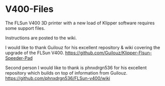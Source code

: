 # V400-Files
The FLSun V400 3D printer with a new load of Klipper software requires some support files.

Instructions are posted to the wiki.

I would like to thank Guilouz for his excellent repository & wiki covering the upgrade of the FLSun V400.
https://github.com/Guilouz/Klipper-Flsun-Speeder-Pad

Second person I would like to thank is phnxdrgn536 for his excellent repository which builds on top of
information from Guilouz.
https://github.com/phnxdrgn536/FLSun-v400/wiki
